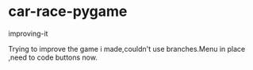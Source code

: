 # car-race-pygame
 improving-it


Trying to improve the game i made,couldn't use branches.Menu in place ,need to code buttons now.
